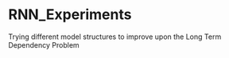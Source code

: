 # RNN_Experiments
Trying different model structures to improve upon the Long Term Dependency Problem
